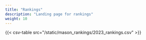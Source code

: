 ```yaml
---
title: "Rankings"
description: "Landing page for rankings"
weight: 10
---
```


{{< csv-table src="/static/mason_rankings/2023_rankings.csv" >}}
